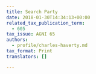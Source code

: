 ```yaml
---
title: Search Party
date: 2018-01-30T14:34:13+00:00
related_tax_publication_term:
  - 605
tax_issue: AGNI 65
authors:
  - profile/charles-haverty.md
tax_format: Print
translators: []

---
```

